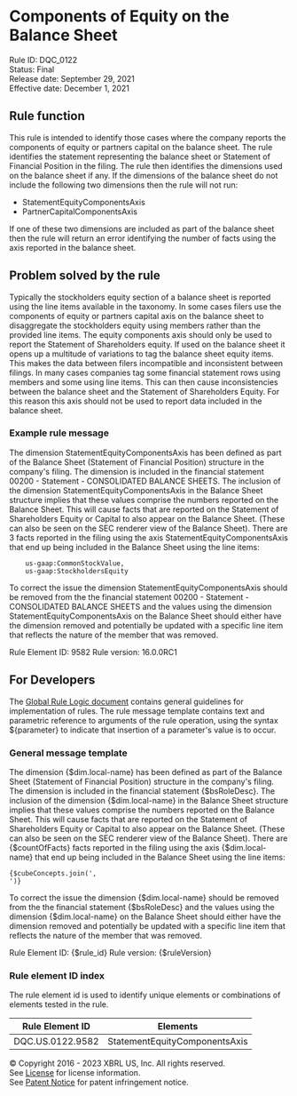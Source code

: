 # Components of Equity on the Balance Sheet  
Rule ID: DQC_0122  
Status: Final  
Release date: September 29, 2021  
Effective date: December 1, 2021  
  
## Rule function
This rule is intended to identify those cases where the company reports the components of equity or partners capital on the balance sheet. The rule identifies the statement representing the balance sheet or Statement of Financial Position in the filing. The rule then identifies the dimensions used on the balance sheet if any. If the dimensions of the balance sheet do not include the following two dimensions then the rule will not run:

*   StatementEquityComponentsAxis
*   PartnerCapitalComponentsAxis

If one of these two dimensions are included as part of the balance sheet then the rule will return an error identifying the number of facts using the axis reported in the balance sheet.

## Problem solved by the rule
Typically the stockholders equity section of a balance sheet is reported using the line items available in the taxonomy.  In some cases filers use the components of equity or partners capital axis on the balance sheet to disaggregate the stockholders equity using members rather than the provided line items. The equity components axis should only be used to report the Statement of Shareholders equity.  If used on the balance sheet it opens up a multitude of variations to tag the balance sheet equity items. This makes the data between filers incompatible and inconsistent between filings. In many cases companies tag some financial statement rows using members and some using line items. This can then cause inconsistencies between the balance sheet and the Statement of Shareholders Equity.  For this reason this axis should not be used to report data included in the balance sheet.

### Example rule message
The dimension StatementEquityComponentsAxis has been defined as part of the Balance Sheet (Statement of Financial Position) structure in the company's filing. The dimension is included in the financial statement  00200 - Statement - CONSOLIDATED BALANCE SHEETS.  The inclusion of the dimension StatementEquityComponentsAxis in the Balance Sheet structure implies that these values comprise the numbers reported on the Balance Sheet.  This will cause facts that are reported on the Statement of Shareholders Equity or Capital to also appear on the Balance Sheet. (These can also be seen on the SEC renderer view of the Balance Sheet). There are 3 facts reported in the filing using the axis StatementEquityComponentsAxis that end up being included in the Balance Sheet using the line items:

        us-gaap:CommonStockValue,
        us-gaap:StockholdersEquity

To correct the issue the dimension StatementEquityComponentsAxis should be removed from the the financial statement  00200 - Statement - CONSOLIDATED BALANCE SHEETS and the values using the dimension StatementEquityComponentsAxis on the Balance Sheet should either have the dimension removed and potentially be updated with a specific line item that reflects the nature of the member that was removed.

Rule Element ID: 9582
Rule version: 16.0.0RC1

## For Developers  
The [Global Rule Logic document](https://github.com/DataQualityCommittee/dqc_us_rules/blob/master/docs/GlobalRuleLogic.md) contains general guidelines for implementation of rules. The rule message template contains text and parametric reference to arguments of the rule operation, using the syntax ${parameter} to indicate that insertion of a parameter's value is to occur.  
  
### General message template  
The dimension {$dim.local-name} has been defined as part of the Balance Sheet (Statement of Financial Position) structure in the company's filing. The dimension is included in the financial statement  {$bsRoleDesc}.  The inclusion of the dimension {$dim.local-name} in the Balance Sheet structure implies that these values comprise the numbers reported on the Balance Sheet.  This will cause facts that are reported on the Statement of Shareholders Equity or Capital to also appear on the Balance Sheet. (These can also be seen on the SEC renderer view of the Balance Sheet). There are {$countOfFacts} facts reported in the filing using the axis {$dim.local-name} that end up being included in the Balance Sheet using the line items:

	{$cubeConcepts.join(',
	')}

To correct the issue the dimension {$dim.local-name} should be removed from the the financial statement  {$bsRoleDesc} and the values using the dimension {$dim.local-name} on the Balance Sheet should either have the dimension removed and potentially be updated with a specific line item that reflects the nature of the member that was removed.

Rule Element ID: {$rule_id}
Rule version: {$ruleVersion}
  
### Rule element ID index  
The rule element id is used to identify unique elements or combinations of elements tested in the rule.

|Rule Element ID|Elements|
|--- |--- |
|DQC.US.0122.9582|StatementEquityComponentsAxis|
  
© Copyright 2016 - 2023 XBRL US, Inc. All rights reserved.   
See [License](https://xbrl.us/dqc-license) for license information.  
See [Patent Notice](https://xbrl.us/dqc-patent) for patent infringement notice.  